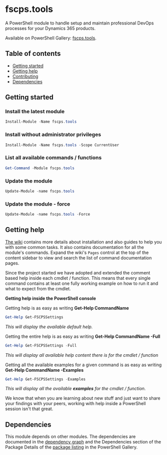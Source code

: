 ﻿# **fscps.tools**

A PowerShell module to handle setup and maintain professional DevOps processes for your Dynamics 365 products.

Available on PowerShell Gallery:
[fscps.tools](https://www.powershellgallery.com/packages/fscps.tools).

## Table of contents
* [Getting started](#getting-started)
* [Getting help](#getting-help)
* [Contributing](#contributing)
* [Dependencies](#dependencies)

## Getting started
### Install the latest module
```PowerShell
Install-Module -Name fscps.tools
```

### Install without administrator privileges
```PowerShell
Install-Module -Name fscps.tools -Scope CurrentUser
```
### List all available commands / functions

```PowerShell
Get-Command -Module fscps.tools
```

### Update the module

```PowerShell
Update-Module -name fscps.tools
```

### Update the module - force

```PowerShell
Update-Module -name fscps.tools -Force
```
## Getting help

[The wiki](https://github.com/onikolaiev/fscps.tools/wiki) contains more details about installation and also guides to help you with some common tasks. It also contains documentation for all the module's commands. Expand the wiki's `Pages` control at the top of the content sidebar to view and search the list of command documentation pages.

Since the project started we have adopted and extended the comment based help inside each cmdlet / function. This means that every single command contains at least one fully working example on how to run it and what to expect from the cmdlet.

**Getting help inside the PowerShell console**

Getting help is as easy as writing **Get-Help CommandName**

```PowerShell
Get-Help Get-FSCPSSettings
```

*This will display the available default help.*

Getting the entire help is as easy as writing **Get-Help CommandName -Full**

```PowerShell
Get-Help Get-FSCPSSettings -Full
```

*This will display all available help content there is for the cmdlet / function*

Getting all the available examples for a given command is as easy as writing **Get-Help CommandName -Examples**

```PowerShell
Get-Help Get-FSCPSSettings -Examples
```

*This will display all the available **examples** for the cmdlet / function.*

We know that when you are learning about new stuff and just want to share your findings with your peers, working with help inside a PowerShell session isn't that great.

## Dependencies

This module depends on other modules. The dependencies are documented in the [dependency graph](https://github.com/onikolaiev/fscps.tools/network/dependencies) and the Dependencies section of the Package Details of the [package listing](https://www.powershellgallery.com/packages/fscps.tools) in the PowerShell Gallery.
